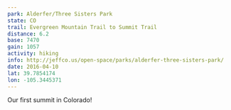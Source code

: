 ```yaml
---
park: Alderfer/Three Sisters Park
state: CO
trail: Evergreen Mountain Trail to Summit Trail
distance: 6.2
base: 7470
gain: 1057
activity: hiking
info: http://jeffco.us/open-space/parks/alderfer-three-sisters-park/
date: 2016-04-10
lat: 39.7854174
lon: -105.3445371
---
```

Our first summit in Colorado!
